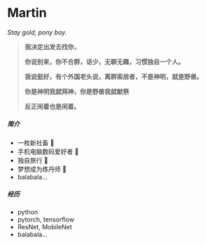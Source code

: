 # **Martin**

*Stay gold, pony boy.*

> **我决定出发去找你，**
>
> **你说别来，你不合群，话少，无聊无趣，习惯独自一个人。**
>
> **我说挺好，有个外国老头说，离群索居者，不是神明，就是野兽。**
>
> **你是神明我就拜神，你是野兽我就献祭**
>
> **反正闲着也是闲着。**



##### 简介

- 一枚新社畜 :dog: 
- 手机电脑数码爱好者 :iphone:
- 独自旅行 🚆
- 梦想成为炼丹师 🎈
- balabala...

##### 经历

- python
- pytorch, tensorflow
- ResNet, MobileNet
- balabala...
